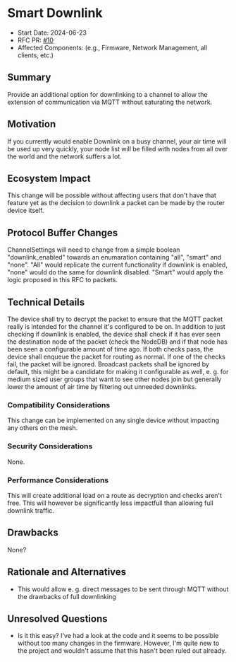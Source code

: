 # Smart Downlink

- Start Date: 2024-06-23
- RFC PR: [#10](https://github.com/meshtastic/rfcs/pull/10)
- Affected Components: (e.g., Firmware, Network Management, all clients, etc.)

## Summary

Provide an additional option for downlinking to a channel to allow the extension of communication via MQTT without saturating the network.

## Motivation

If you currently would enable Downlink on a busy channel, your air time will be used up very quickly, your node list will be filled with nodes from all over the world and the network suffers a lot.

## Ecosystem Impact

This change will be possible without affecting users that don't have that feature yet as the decision to downlink a packet can be made by the router device itself.

## Protocol Buffer Changes

ChannelSettings will need to change from a simple boolean "downlink_enabled" towards an enumaration containing "all", "smart" and "none". "All" would replicate the current functionality if downlink is enabled, "none" would do the same for downlink disabled. "Smart" would apply the logic proposed in this RFC to packets.

## Technical Details

The device shall try to decrypt the packet to ensure that the MQTT packet really is intended for the channel it's configured to be on.
In addition to just checking if downlink is enabled, the device shall check if it has ever seen the destination node of the packet (check the NodeDB) and if that node has been seen a configurable amount of time ago.
If both checks pass, the device shall enqueue the packet for routing as normal. If one of the checks fail, the packet will be ignored.
Broadcast packets shall be ignored by default, this might be a candidate for making it configurable as well, e. g. for medium sized user groups that want to see other nodes join but generally lower the amount of air time by filtering out unneeded downlinks.

### Compatibility Considerations

This change can be implemented on any single device without impacting any others on the mesh.

### Security Considerations

None.

### Performance Considerations

This will create additional load on a route as decryption and checks aren't free. This will however be significantly less impactfull than allowing full downlink traffic.

## Drawbacks

None?

## Rationale and Alternatives

- This would allow e. g. direct messages to be sent through MQTT without the drawbacks of full downlinking

## Unresolved Questions

- Is it this easy? I've had a look at the code and it seems to be possible without too many changes in the firmware. However, I'm quite new to the project and wouldn't assume that this hasn't been ruled out already.
